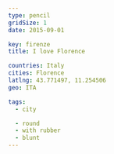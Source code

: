```yaml
---
type: pencil
gridSize: 1
date: 2015-09-01

key: firenze
title: I love Florence

countries: Italy
cities: Florence
latlng: 43.771497, 11.254506
geo: ITA

tags:
  - city

  - round
  - with rubber
  - blunt
---
```

